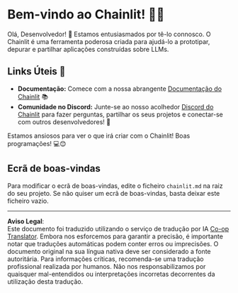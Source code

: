 <!--
CO_OP_TRANSLATOR_METADATA:
{
  "original_hash": "c49526c7abc56b0b5f1e835c1739f18e",
  "translation_date": "2025-08-30T15:01:15+00:00",
  "source_file": "11-agentic-protocols/code_samples/github-mcp/chainlit.md",
  "language_code": "pt"
}
-->
# Bem-vindo ao Chainlit! 🚀🤖

Olá, Desenvolvedor! 👋 Estamos entusiasmados por tê-lo connosco. O Chainlit é uma ferramenta poderosa criada para ajudá-lo a prototipar, depurar e partilhar aplicações construídas sobre LLMs.

## Links Úteis 🔗

- **Documentação:** Comece com a nossa abrangente [Documentação do Chainlit](https://docs.chainlit.io) 📚
- **Comunidade no Discord:** Junte-se ao nosso acolhedor [Discord do Chainlit](https://discord.gg/k73SQ3FyUh) para fazer perguntas, partilhar os seus projetos e conectar-se com outros desenvolvedores! 💬

Estamos ansiosos para ver o que irá criar com o Chainlit! Boas programações! 💻😊

## Ecrã de boas-vindas

Para modificar o ecrã de boas-vindas, edite o ficheiro `chainlit.md` na raiz do seu projeto. Se não quiser um ecrã de boas-vindas, basta deixar este ficheiro vazio.

---

**Aviso Legal**:  
Este documento foi traduzido utilizando o serviço de tradução por IA [Co-op Translator](https://github.com/Azure/co-op-translator). Embora nos esforcemos para garantir a precisão, é importante notar que traduções automáticas podem conter erros ou imprecisões. O documento original na sua língua nativa deve ser considerado a fonte autoritária. Para informações críticas, recomenda-se uma tradução profissional realizada por humanos. Não nos responsabilizamos por quaisquer mal-entendidos ou interpretações incorretas decorrentes da utilização desta tradução.